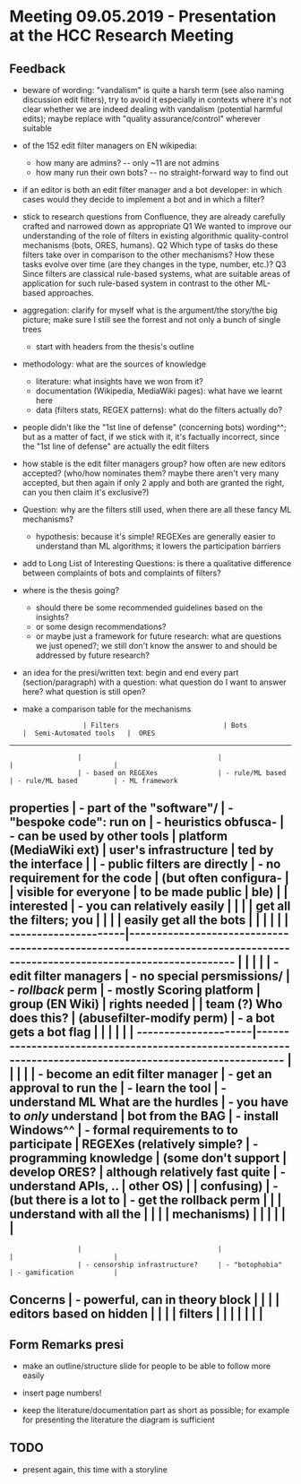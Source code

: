 # Meeting 09.05.2019 - Presentation at the HCC Research Meeting

## Feedback

* beware of wording: "vandalism" is quite a harsh term (see also naming discussion edit filters), try to avoid it especially in contexts where it's not clear whether we are indeed dealing with vandalism (potential harmful edits); maybe replace with "quality assurance/control" wherever suitable
* of the 152 edit filter managers on EN wikipedia:
  * how many are admins? -- only ~11 are not admins
  * how many run their own bots? -- no straight-forward way to find out
* if an editor is both an edit filter manager and a bot developer: in which cases would they decide to implement a bot and in which a filter?
* stick to research questions from Confluence, they are already carefully crafted and narrowed down as appropriate
  Q1 We wanted to improve our understanding of the role of filters in existing algorithmic quality-control mechanisms (bots, ORES, humans).
  Q2 Which type of tasks do these filters take over in comparison to the other mechanisms? How these tasks evolve over time (are they changes in the type, number, etc.)?
  Q3 Since filters are classical rule-based systems, what are suitable areas of application for such rule-based system in contrast to the other ML-based approaches.
* aggregation: clarify for myself what is the argument/the story/the big picture; make sure I still see the forrest and not only a bunch of single trees
  * start with headers from the thesis's outline

* methodology: what are the sources of knowledge
  * literature: what insights have we won from it?
  * documentation (Wikipedia, MediaWiki pages): what have we learnt here
  * data (filters stats, REGEX patterns): what do the filters actually do?

* people didn't like the "1st line of defense" (concerning bots) wording^^; but as a matter of fact, if we stick with it, it's factually incorrect, since the "1st line of defense" are actually the edit filters

* how stable is the edit filter managers group? how often are new editors accepted? (who/how nominates them? maybe there aren't very many accepted, but then again if only 2 apply and both are granted the right, can you then claim it's exclusive?)

* Question: why are the filters still used, when there are all these fancy ML mechanisms?
  * hypothesis: because it's simple! REGEXes are generally easier to understand than ML algorithms; it lowers the participation barriers

* add to Long List of Interesting Questions: is there a qualitative difference between complaints of bots and complaints of filters?

* where is the thesis going?
  * should there be some recommended guidelines based on the insights?
  * or some design recommendations?
  * or maybe just a framework for future research: what are questions we just opened?; we still don't know the answer to and should be addressed by future research?

* an idea for the presi/written text:
  begin and end every part (section/paragraph) with a question: what question do I want to answer here? what question is still open?

* make a comparison table for the mechanisms

                     | Filters                          | Bots                          |  Semi-Automated tools   |  ORES
--------------------------------------------------------------------------------------------------------------------------------------------
                     |                                  |                               |                         |
                     | - based on REGEXes               | - rule/ML based               | - rule/ML based         | - ML framework
properties           | - part of the "software"/        | - "bespoke code": run on      | - heuristics obfusca-   | - can be used by other tools
                     |   platform (MediaWiki ext)       |   user's infrastructure       |   ted by the interface  | 
                     | - public filters are directly    | - no requirement for the code |   (but often configura- |
                     |   visible for everyone           |   to be made public           |   ble)                  |
                     |   interested                     | - you can relatively easily   |                         |
                     |                                  |   get all the filters; you    |                         |
                     |                                  |   easily get all the bots     |                         |
                     |                                  |                               |                         |
---------------------|-------------------------------------------------------------------------------------------------------------------------
                     |                                  |                               |                         | 
                     | - edit filter managers           | - no special persmissions/    | - *rollback* perm       | - mostly Scoring platform
                     |  group (EN Wiki)                 |   rights needed               |                         |   team (?)
Who does this?       |  (abusefilter-modify perm)       | - a bot gets a bot flag       |                         |
                     |                                  |                               |                         |
---------------------|-----------------------------------------------------------------------------------------------------------
                     |                                  |                               |                         |
                     | - become an edit filter manager  | - get an approval to run the  | - learn the tool        | - understand ML
What are the hurdles | - you have to *only* understand  |   bot from the BAG            | - install Windows^^     | - formal requirements to 
to participate       |   REGEXes (relatively simple?    | - programming knowledge       |   (some don't support   |   develop ORES?
                     |   although relatively fast quite | - understand APIs, ..         |   other OS)             |
                     |   confusing)                     | - (but there is a lot to      | - get the rollback perm |
                     |                                  |   understand with all the     |                         |
                     |                                  |   mechanisms)                 |                         |
                     |                                  |                               |                         |
-------------------------------------------------------------------------------------------------------------------------------------
                     |                                  |                               |                         |
                     | - censorship infrastructure?     | - "botophobia"                | - gamification          |
Concerns             | - powerful, can in theory block  |                               |                         |
                     |   editors based on hidden        |                               |                         |
                     |   filters                        |                               |                         |
                     |                                  |                               |                         |
-----------------------------------------------------------------------------------------------------------------------

## Form Remarks presi

* make an outline/structure slide for people to be able to follow more easily
* insert page numbers!

* keep the literature/documentation part as short as possible; for example for presenting the literature the diagram is sufficient

## TODO

* present again, this time with a storyline
